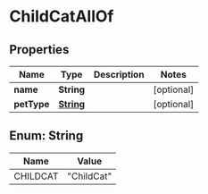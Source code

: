 

# ChildCatAllOf


## Properties

| Name | Type | Description | Notes |
|------------ | ------------- | ------------- | -------------|
|**name** | **String** |  |  [optional] |
|**petType** | [**String**](#String) |  |  [optional] |



## Enum: String

| Name | Value |
|---- | -----|
| CHILDCAT | &quot;ChildCat&quot; |



